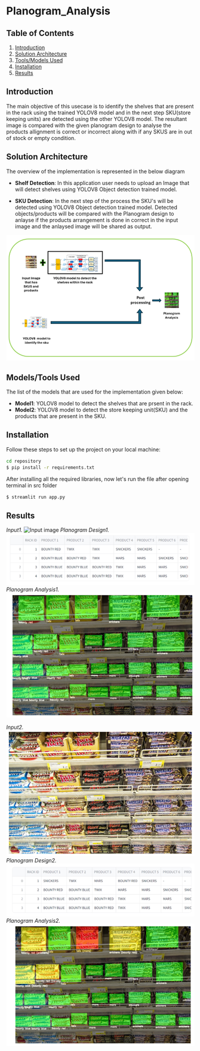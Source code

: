 # Planogram_Analysis

## Table of Contents

1. [Introduction](#introduction)
2. [Solution Architecture](#solution-architecture)
3. [Tools/Models Used](#toolsmodels-used)
4. [Installation](#installation)
5. [Results](#results)

## Introduction

The main objective of this usecase is to identify the shelves that are present in the rack using the trained YOLOV8 model and in the next step SKU(store keeping units) are detected using the other YOLOV8 model. The resultant image is compared with the given planogram design to analyse the products allignment is correct or incorrect along with if any SKUS are in out of stock or empty condition. 

## Solution Architecture

The overview of the implementation is represented in the below diagram

- **Shelf Detection**: In this application user needs to upload an Image that will detect shelves using YOLOV8 Object detection trained model.
  
- **SKU Detection**: In the next step of the process the SKU's will be detected using YOLOV8 Object detection trained model. Detected objects/products will be compared with the Planogram design to anlayse if the products arrangement is done in correct in the input image and the anlaysed image will be shared as output.



![Architecture Diagram](Images/Planogram_architecture.png)


## Models/Tools Used

The list of the models that are used for the implementation given below:

- **Model1**: YOLOV8 model to detect the shelves that are prsent in the rack.
- **Model2**: YOLOV8 model to detect the store keeping unit(SKU) and the products that are present in the SKU.


## Installation

Follow these steps to set up the project on your local machine:

```bash
cd repository
$ pip install -r requirements.txt

``` 
After installing all the required libraries, now let's run the file after opening terminal in src folder
```bash
$ streamlit run app.py
```
## Results
*Input1.*
![Input image](Images/Input1.png)
*Planogram Design1.*
![Design image](Images/Planogram_Design1.png)
*Planogram Analysis1.*
![Analysis image](Images/Planogram_Analysis1.png)

*Input2.*
![Input image](Images/Input2.png)
*Planogram Design2.*
![Design image](Images/Planogram_Design2.png)
*Planogram Analysis2.*
![Analysis image](Images/Planogram_Analysis2.png)
